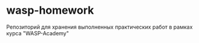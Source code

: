 # wasp-homework
Репозиторий для хранения выполненных практических работ в рамках курса "WASP-Academy"
